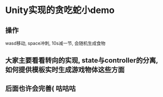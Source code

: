 # Unity实现的贪吃蛇小demo

## 操作

wasd移动, space冲刺, 10s减一节, 会随机生成食物

## 大家主要看看转向的实现, state与controller的分离, 如何提供模板实时生成游戏物体这些方面

## 后面也许会完善( 咕咕咕